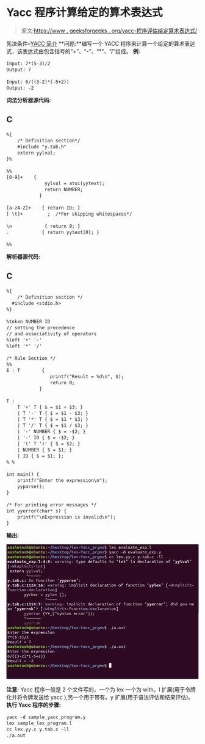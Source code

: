 # Yacc 程序计算给定的算术表达式

> 原文:[https://www . geeksforgeeks . org/yacc-程序评估给定算术表达式/](https://www.geeksforgeeks.org/yacc-program-to-evaluate-a-given-arithmetic-expression/)

先决条件–[YACC 简介](https://www.geeksforgeeks.org/introduction-to-yacc/)
**问题:**编写一个 YACC 程序来计算一个给定的算术表达式，该表达式由包含括号的“+”、“-”、“*”、“/”组成。
**例:**

```
Input: 7*(5-3)/2
Output: 7

Input: 6/((3-2)*(-5+2))
Output: -2 
```

**词法分析器源代码:**

## C

```
%{
    /* Definition section*/
    #include "y.tab.h"
    extern yylval;
}%

%%
[0-9]+    {
              yylval = atoi(yytext);
              return NUMBER;
            }

[a-zA-Z]+    { return ID; }
[ \t]+         ;  /*For skipping whitespaces*/

\n            { return 0; }
.            { return yytext[0]; }

%%
```

**解析器源代码:**

## C

```
%{
    /* Definition section */
  #include <stdio.h>
%}

%token NUMBER ID
// setting the precedence
// and associativity of operators
%left '+' '-'
%left '*' '/'

/* Rule Section */
%%
E : T        {
                printf("Result = %d\n", $);
                return 0;
            }

T :
    T '+' T { $ = $1 + $3; }
    | T '-' T { $ = $1 - $3; }
    | T '*' T { $ = $1 * $3; }
    | T '/' T { $ = $1 / $3; }
    | '-' NUMBER { $ = -$2; }
    | '-' ID { $ = -$2; }
    | '(' T ')' { $ = $2; }
    | NUMBER { $ = $1; }
    | ID { $ = $1; };
% %

int main() {
    printf("Enter the expression\n");
    yyparse();
}

/* For printing error messages */
int yyerror(char* s) {
    printf("\nExpression is invalid\n");
}
```

**输出:**

![](img/d0b13e57f601b62bbc2444e257ce64c4.png)

**注意:**
Yacc 程序一般是 2 个文件写的，一个为 lex 一个为 with。l 扩展(用于令牌化并将令牌发送给 yacc ),另一个用于带有。y 扩展(用于语法评估和结果评估)。
**执行 Yacc 程序的步骤:**

```
yacc -d sample_yacc_program.y
lex sample_lex_program.l
cc lex.yy.c y.tab.c -ll
./a.out
```